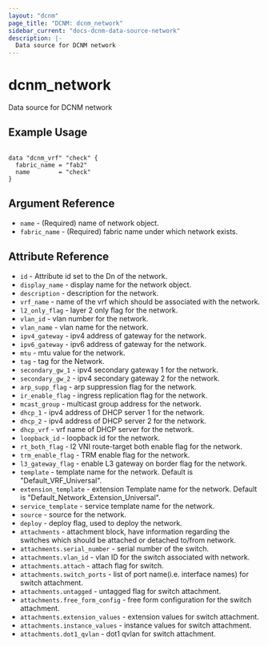```yaml
---
layout: "dcnm"
page_title: "DCNM: dcnm_network"
sidebar_current: "docs-dcnm-data-source-network"
description: |-
  Data source for DCNM network
---
```


# dcnm_network

Data source for DCNM network

## Example Usage

```hcl

data "dcnm_vrf" "check" {
  fabric_name = "fab2"
  name        = "check"
}

```

## Argument Reference

* `name` - (Required) name of network object.
* `fabric_name` - (Required) fabric name under which network exists.

## Attribute Reference

* `id` - Attribute id set to the Dn of the network.
* `display_name` -  display name for the network object.
* `description` -  description for the network.
* `vrf_name` -  name of the vrf which should be associated with the network.
* `l2_only_flag` -  layer 2 only flag for the network.
* `vlan_id` -  vlan number for the network.
* `vlan_name` -  vlan name for the network.
* `ipv4_gateway` -  ipv4 address of gateway for the network.
* `ipv6_gateway` -  ipv6 address of gateway for the network.
* `mtu` -  mtu value for the network.
* `tag` -  tag for the Network.
* `secondary_gw_1` -  ipv4 secondary gateway 1 for the network.
* `secondary_gw_2` -  ipv4 secondary gateway 2 for the network.
* `arp_supp_flag` -  arp suppression flag for the network.
* `ir_enable_flag` -  ingress replication flag for the network.
* `mcast_group` -  multicast group address for the network.
* `dhcp_1` -  ipv4 address of DHCP server 1 for the network.
* `dhcp_2` -  ipv4 address of DHCP server 2 for the network.
* `dhcp_vrf` -  vrf name of DHCP server for the network.
* `loopback_id` -  loopback id for the network.
* `rt_both_flag` -  l2 VNI route-target both enable flag for the network.
* `trm_enable_flag` -  TRM enable flag for the network.
* `l3_gateway_flag` -  enable L3 gateway on border flag for the network.
* `template` -  template name for the network. Default is "Default_VRF_Universal".
* `extension_template` -  extension Template name for the network. Default is "Default_Network_Extension_Universal".
* `service_template` -  service template name for the network.
* `source` -  source for the network.
* `deploy` - deploy flag, used to deploy the network.
* `attachments` - attachment block, have information regarding the switches which should be attached or detached to/from network.
* `attachments.serial_number` - serial number of the switch.
* `attachments.vlan_id` - vlan ID for the switch associated with network.
* `attachments.attach` - attach flag for switch.
* `attachments.switch_ports` - list of port name(i.e. interface names) for switch attachment.
* `attachments.untagged` -  untagged flag for switch attachment.
* `attachments.free_form_config` -  free form configuration for the switch attachment.
* `attachments.extension_values` -  extension values for switch attachment.
* `attachments.instance_values` -  instance values for switch attachment.
* `attachments.dot1_qvlan` -  dot1 qvlan for switch attachment.
